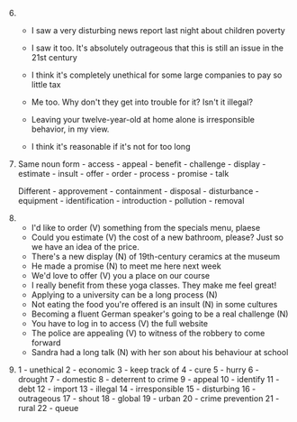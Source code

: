 6.
    - I saw a very disturbing news report last night about children poverty
    - I saw it too. It's absolutely outrageous that this is still an issue in the 21st century

    - I think it's completely unethical for some large companies to pay so little tax
    - Me too. Why don't they get into trouble for it? Isn't it illegal?

    - Leaving your twelve-year-old at home alone is irresponsible behavior, in my view.
    - I think it's reasonable if it's not for too long

7.
    Same noun form
        - access
        - appeal
        - benefit
        - challenge
        - display
        - estimate
        - insult
        - offer
        - order
        - process
        - promise
        - talk

    Different
        - approvement
        - containment
        - disposal
        - disturbance
        - equipment
        - identification
        - introduction
        - pollution
        - removal

8.
    - I'd like to order (V) something from the specials menu, plaese
    - Could you estimate (V) the cost of a new bathroom, please? Just so we have an idea of the price.
    - There's a new display (N) of 19th-century ceramics at the museum
    - He made a promise (N) to meet me here next week
    - We'd love to offer (V) you a place on our course
    - I really benefit from these yoga classes. They make me feel great!
    - Applying to a university can be a long process (N)
    - Not eating the food you're offered is an insult (N) in some cultures
    - Becoming a fluent German speaker's going to be a real challenge (N)
    - You have to log in to access (V) the full website
    - The police are appealing (V) to witness of the robbery to come forward
    - Sandra had a long talk (N) with her son about his behaviour at school

10. 
    1 - unethical
    2 - economic
    3 - keep track of 
    4 - cure
    5 - hurry
    6 - drought
    7 - domestic
    8 - deterrent to crime
    9 - appeal
    10 - identify
    11 - debt
    12 - import
    13 - illegal
    14 - irresponsible
    15 - disturbing
    16 - outrageous
    17 - shout
    18 - global
    19 - urban
    20 - crime prevention
    21 - rural
    22 - queue